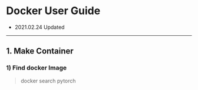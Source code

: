 # Docker User Guide
- 2021.02.24 Updated

---
## 1. Make Container
### 1) Find docker Image
> docker search pytorch

